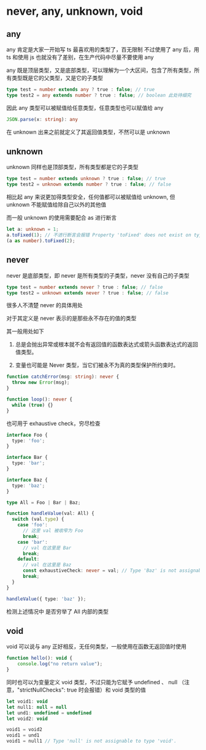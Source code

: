 # never, any, unknown, void

## any

any 肯定是大家一开始写 ts 最喜欢用的类型了，百无限制
不过使用了 any 后，用 ts 和使用 js 也就没有了差别，在生产代码中尽量不要使用 any

any 既是顶层类型，又是底部类型，可以理解为一个大区间，包含了所有类型，所有类型既是它的父类型，又是它的子类型

```ts
type test = number extends any ? true : false; // true
type test2 = any extends number ? true : false; // boolean 此处待细究
```

因此 any 类型可以被赋值给任意类型，任意类型也可以赋值给 any

```ts
JSON.parse(x: string): any
```

在 unknown 出来之前就定义了其返回值类型，不然可以是 unknown

## unknown

unknown 同样也是顶部类型，所有类型都是它的子类型

```ts
type test = number extends unknown ? true : false; // true
type test2 = unknown extends number ? true : false; // false
```

相比起 any 来说更加得类型安全，任何值都可以被赋值给 unknown, 但 unknown 不能赋值给除自己以外的其他值

而一般 unknown 的使用需要配合 as 进行断言

```ts
let a: unknown = 1;
a.toFixed(1); // 不进行断言会报错 Property 'toFixed' does not exist on type 'unknown'
(a as number).toFixed(2);
```

## never

never 是底部类型，即 never 是所有类型的子类型，never 没有自己的子类型

```ts
type test = number extends never ? true : false; // false
type test2 = unknown extends never ? true : false; // false
```

很多人不清楚 never 的具体用处

对于其定义是 never 表示的是那些永不存在的值的类型

其一般用处如下

1. 总是会抛出异常或根本就不会有返回值的函数表达式或箭头函数表达式的返回值类型。

2. 变量也可能是 Never 类型，当它们被永不为真的类型保护所约束时。

```ts
function catchError(msg: string): never {
  throw new Error(msg);
}

function loop(): never {
  while (true) {}
}
```

也可用于 exhaustive check，穷尽检查

```ts
interface Foo {
  type: 'foo';
}

interface Bar {
  type: 'bar';
}

interface Baz {
  type: 'baz';
}

type All = Foo | Bar | Baz;

function handleValue(val: All) {
  switch (val.type) {
    case 'foo':
      // 这里 val 被收窄为 Foo
      break;
    case 'bar':
      // val 在这里是 Bar
      break;
    default:
      // val 在这里是 Baz
      const exhaustiveCheck: never = val; // Type 'Baz' is not assignable to type 'never'.
      break;
  }
}

handleValue({ type: 'baz' });
```

检测上述情况中 是否穷举了 All 内部的类型

## void

void 可以说与 any 正好相反，无任何类型，一般使用在函数无返回值时使用

```js
function hello(): void {
    console.log("no return value");
}
```

同时也可以为变量定义 void 类型，不过只能为它赋予 undefined 、 null （注意，"strictNullChecks": true 时会报错）和 void 类型的值

```js
let void1: void
let null1: null = null
let und1: undefined = undefined
let void2: void

void1 = void2
void1 = und1 
void1 = null1 // Type 'null' is not assignable to type 'void'.
```
